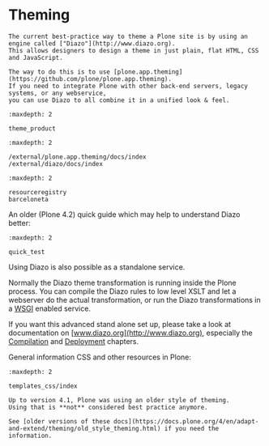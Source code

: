 # Theming

```{admonition} Intro
The current best-practice way to theme a Plone site is by using an engine called ["Diazo"](http://www.diazo.org).
This allows designers to design a theme in just plain, flat HTML, CSS and JavaScript.

The way to do this is to use [plone.app.theming](https://github.com/plone/plone.app.theming).
If you need to integrate Plone with other back-end servers, legacy systems, or any webservice,
you can use Diazo to all combine it in a unified look & feel.
```

```{toctree}
:maxdepth: 2

theme_product
```

```{toctree}
:maxdepth: 2

/external/plone.app.theming/docs/index
/external/diazo/docs/index
```

```{toctree}
:maxdepth: 2

resourceregistry
barceloneta
```

An older (Plone 4.2) quick guide which may help to understand Diazo better:

```{toctree}
:maxdepth: 2

quick_test
```

Using Diazo is also possible as a standalone service.

Normally the Diazo theme transformation is running inside the Plone process.
You can compile the Diazo rules to low level XSLT and let a webserver
do the actual transformation, or run the Diazo transformations in a [WSGI](https://en.wikipedia.org/wiki/Web_Server_Gateway_Interface) enabled service.

If you want this advanced stand alone set up, please take a look at documentation on [www.diazo.org](http://www.diazo.org),
especially the [Compilation](http://docs.diazo.org/en/latest/compiler.html) and [Deployment](http://docs.diazo.org/en/latest/deployment.html) chapters.

General information CSS and other resources in Plone:

```{toctree}
:maxdepth: 2

templates_css/index
```

```{note}
Up to version 4.1, Plone was using an older style of theming.
Using that is **not** considered best practice anymore.

See [older versions of these docs](https://docs.plone.org/4/en/adapt-and-extend/theming/old_style_theming.html) if you need the information.
```
